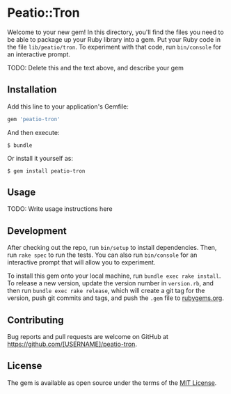 # Peatio::Tron

Welcome to your new gem! In this directory, you'll find the files you need to be able to package up your Ruby library into a gem. Put your Ruby code in the file `lib/peatio/tron`. To experiment with that code, run `bin/console` for an interactive prompt.

TODO: Delete this and the text above, and describe your gem

## Installation

Add this line to your application's Gemfile:

```ruby
gem 'peatio-tron'
```

And then execute:

    $ bundle

Or install it yourself as:

    $ gem install peatio-tron

## Usage

TODO: Write usage instructions here

## Development

After checking out the repo, run `bin/setup` to install dependencies. Then, run `rake spec` to run the tests. You can also run `bin/console` for an interactive prompt that will allow you to experiment.

To install this gem onto your local machine, run `bundle exec rake install`. To release a new version, update the version number in `version.rb`, and then run `bundle exec rake release`, which will create a git tag for the version, push git commits and tags, and push the `.gem` file to [rubygems.org](https://rubygems.org).

## Contributing

Bug reports and pull requests are welcome on GitHub at https://github.com/[USERNAME]/peatio-tron.

## License

The gem is available as open source under the terms of the [MIT License](https://opensource.org/licenses/MIT).
